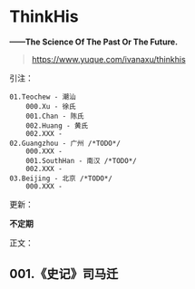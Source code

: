 # ThinkHis

**——The Science Of The Past Or The Future.**

> https://www.yuque.com/ivanaxu/thinkhis

引注：

```
01.Teochew - 潮汕
    000.Xu - 徐氏
    001.Chan - 陈氏
    002.Huang - 黄氏
    002.XXX - 
02.Guangzhou - 广州 /*TODO*/
    000.XXX - 
    001.SouthHan - 南汉 /*TODO*/
    002.XXX - 
03.Beijing - 北京 /*TODO*/
    000.XXX - 

```

更新：

**不定期**

正文：

## 001.《史记》司马迁


```
